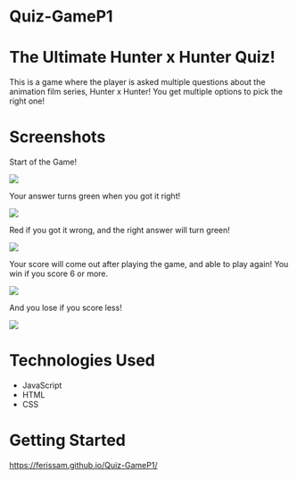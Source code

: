 # Quiz-GameP1

# The Ultimate Hunter x Hunter Quiz!
This is a game where the player is asked multiple questions about the animation film series, Hunter x Hunter! You get multiple options to pick the right one! 

# Screenshots

Start of the Game!

<img src="https://imgur.com/Sm2HuiS.png">

Your answer turns green when you got it right!

<img src="https://imgur.com/c7zwu3D.png">

Red if you got it wrong, and the right answer will turn green!

<img src="https://imgur.com/WHsQItO.png">

Your score will come out after playing the game, and able to play again! You win if you score 6 or more.

<img src="https://imgur.com/DIYGNH1.png">

And you lose if you score less!

<img src="https://imgur.com/X8odvHa.png">

# Technologies Used

- JavaScript
- HTML
- CSS

# Getting Started

https://ferissam.github.io/Quiz-GameP1/